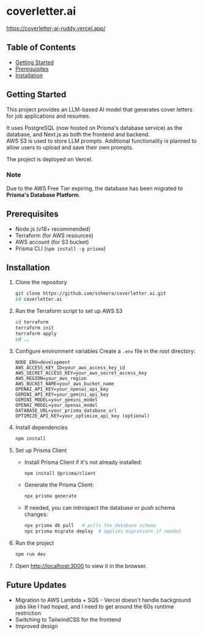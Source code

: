 # coverletter.ai
https://coverletter-ai-ruddy.vercel.app/

## Table of Contents
- [Getting Started](#getting-started)
- [Prerequisites](#prerequisites)
- [Installation](#installation)

## Getting Started
This project provides an LLM-based AI model that generates cover letters for job applications and resumes.

It uses PostgreSQL (now hosted on Prisma's database service) as the database, and Next.js as both the frontend and backend.  
AWS S3 is used to store LLM prompts. Additional functionality is planned to allow users to upload and save their own prompts.

The project is deployed on Vercel.

### Note
Due to the AWS Free Tier expiring, the database has been migrated to **Prisma's Database Platform**.

## Prerequisites
- Node.js (v18+ recommended)
- Terraform (for AWS resources)
- AWS account (for S3 bucket)
- Prisma CLI (`npm install -g prisma`)

## Installation
1. Clone the repository
   ```sh
   git clone https://github.com/ssheera/coverletter.ai.git
   cd coverletter.ai
   ```

2. Run the Terraform script to set up AWS S3
   ```sh
   cd terraform
   terraform init
   terraform apply
   cd ..
   ```

3. Configure environment variables
   Create a `.env` file in the root directory:
   ```dotenv
   NODE_ENV=development
   AWS_ACCESS_KEY_ID=your_aws_access_key_id
   AWS_SECRET_ACCESS_KEY=your_aws_secret_access_key
   AWS_REGION=your_aws_region
   AWS_BUCKET_NAME=your_aws_bucket_name
   OPENAI_API_KEY=your_openai_api_key
   GEMINI_API_KEY=your_gemini_api_key
   GEMINI_MODEL=your_gemini_model
   OPENAI_MODEL=your_openai_model
   DATABASE_URL=your_prisma_database_url
   OPTIMIZE_API_KEY=your_optimize_api_key (optional)
   ```

4. Install dependencies
   ```sh
   npm install
   ```

5. Set up Prisma Client
   - Install Prisma Client if it's not already installed:
     ```sh
     npm install @prisma/client
     ```
   - Generate the Prisma Client:
     ```sh
     npx prisma generate
     ```
   - If needed, you can introspect the database or push schema changes:
     ```sh
     npx prisma db pull   # pulls the database schema
     npx prisma migrate deploy  # applies migrations if needed
     ```

6. Run the project
   ```sh
   npm run dev
   ```

7. Open [http://localhost:3000](http://localhost:3000) to view it in the browser.

## Future Updates
- Migration to AWS Lambda + SQS - Vercel doesn't handle background jobs like I had hoped, and I need to get around the 60s runtime restriction
- Switching to TailwindCSS for the frontend
- Improved design
